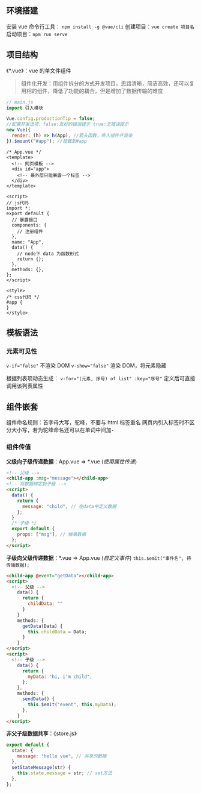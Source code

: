 ## 环境搭建

安装 vue 命令行工具： `npm install -g @vue/cli`
创建项目：`vue create 项目名`
启动项目：`npm run serve`

## 项目结构

《\*.vue》：vue 的单文件组件

> 组件化开发：用组件拆分的方式开发项目，思路清晰，简洁高效，还可以复用相的组件，降低了功能的耦合，但是增加了数据传输的难度

```js
// main.js
import 引入模块

Vue.config.productionTip = false;
//配置开发选项，false:友好的错误提示 true:无错误提示
new Vue({
  render: (h) => h(App), //箭头函数，传入组件并渲染
}).$mount("#app"); //挂载到#app
```

```vue
/* App.vue */
<template>
  <!-- 网页模板 -->
  <div id="app">
    <!-- 最外层只能暴露一个标签 -->
  </div>
</template>

<script>
// js代码
import *;
export default {
  // 暴露接口
  components: {
    // 注册组件
  },
  name: "App",
  data() {
    // node下 data 为函数形式
    return {};
  },
  methods: {},
};
</script>

<style>
/* css代码 */
#app {
}
</style>
```

## 模板语法

### 元素可见性

`v-if="false"` 不渲染 DOM
`v-show="false"` 渲染 DOM，将元素隐藏

根据列表项动态生成：
`v-for="(元素, 序号) of list" :key="序号"`
定义后可直接调用该列表属性

## 组件嵌套

组件命名规则：首字母大写，驼峰，不要与 html 标签重名
网页内引入标签时不区分大小写，若为驼峰命名还可以在单词中间加`-`

### 组件传值

**父级向子级传递数据**：App.vue => \*.vue (_使用属性传递_)

```html
<!-- 父级 -->
<child-app :msg="message"></child-app>
<!-- 将数据绑定到子级 -->
<script>
  data() {
    return {
      message: "child", // 在data中定义数据
    };
  }
  /* 子级 */
  export default {
    props: ["msg"], // 继承数据
  };
</script>
```

**子级向父级传递数据**：\*.vue => App.vue (_自定义事件_)
`this.$emit("事件名", 待传输数据);`

```html
<child-app @event="getData"></child-app>
<script>
  <!-- 父级 -->
    data() {
      return {
        childData: ""
      }
    }
    methods: {
      getData(Data) {
        this.childData = Data;
      }
    }
</script>
<script>
  <!-- 子级 -->
    data() {
      return {
        myData: "hi, i'm child",
      };
    },
    methods: {
      sendData() {
        this.$emit("event", this.myData);
      },
    }
</script>
```

**非父子级数据共享**：《store.js》

```js
export default {
  state: {
    message: "hello vue", // 共享的数据
  },
  setStateMessage(str) {
    this.state.message = str; // set方法
  },
};
```
